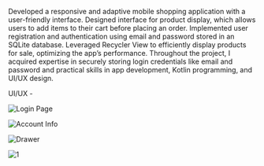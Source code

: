 Developed a responsive and adaptive mobile shopping application with a user-friendly interface. 
Designed interface for product display, which allows users to add items to their cart before placing an order.
Implemented user registration and authentication using email and password stored in an SQLite database.
Leveraged Recycler View to efficiently display products for sale, optimizing the app’s performance.
Throughout the project, I acquired expertise in securely storing login credentials like email and password and practical skills in app development, Kotlin programming, and UI/UX design.

UI/UX - 

![Login Page](https://github.com/VaishnavYash/onlineShopping/assets/103493455/3faefd7b-f1d5-4a88-88f8-3a4d8230deb0)

![Account Info](https://github.com/VaishnavYash/onlineShopping/assets/103493455/430d136d-6444-4e25-b599-78a021c4bd7a)

![Drawer](https://github.com/VaishnavYash/onlineShopping/assets/103493455/dc73cb5a-46be-4c2f-9698-a5601a77bd52)

![1](https://github.com/VaishnavYash/onlineShopping/assets/103493455/aeba230b-3374-4491-a7ee-beab39d2950b)

